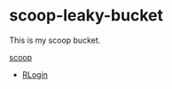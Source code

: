 # scoop-leaky-bucket

This is my scoop bucket.

[scoop](https://github.com/lukesampson/scoop)

* [RLogin](https://kmiya-culti.github.io/RLogin/)
